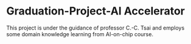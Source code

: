 # Graduation-Project-AI Accelerator
This project is under the guidance of professor C.-C. Tsai and employs some domain knowledge learning from AI-on-chip course.
